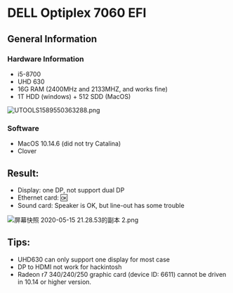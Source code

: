 # DELL Optiplex 7060 EFI

## General Information

### Hardware Information

- i5-8700
- UHD 630
- 16G RAM (2400MHz and 2133MHZ, and works fine)
- 1T HDD (windows) + 512 SDD (MacOS)

![UTOOLS1589550363288.png](https://img01.sogoucdn.com/app/a/100520146/9b7f208eea9d3a684521820fe65d3dc0)

### Software

- MacOS 10.14.6 (did not try Catalina)
- Clover

## Result:

- Display: one DP, not support dual DP
- Ethernet card: :ok:
- Sound card: Speaker is OK, but line-out has some trouble

![屏幕快照 2020-05-15 21.28.53的副本 2.png](https://img03.sogoucdn.com/app/a/100520146/6812179f521e04549df5b7ce0df82e3e)

## Tips:

- UHD630 can only support one display for most case
- DP to HDMI not work for hackintosh
- Radeon r7 340/240/250 graphic card (device ID: 6611) cannot be driven in 10.14 or higher version.